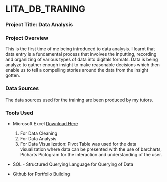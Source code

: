 # LITA_DB_TRANING

### Project Title: Data Analysis

### Project Overview
This is the first time of me being introduced to data analysis. I learnt that data entry is a fundamental process that involves the inputting, recording and organizing of various types of data into digitals formats. Data is being analyze to gather enough insight to make reasonable decisions which then enable us to tell a compelling stories around the data from the insight gotten.

### Data Sources
The data sources used for the training are been produced by my tutors.

### Tools Used
- Microsoft Excel [Download Here](https://www.microsoft.com)
  1. For Data Cleaning
  2. For Data Analysis
  3. For Data Visualization: Pivot Table was used for the data visualization where data can be presented with the use of barcharts, Picharts Pictogram for the interaction and understanding of the user.
     
- SQL - Structured Querying Language for Querying of Data
- Github for Portfoilo Building


